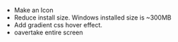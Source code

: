 - Make an Icon
- Reduce install size. Windows installed size is ~300MB
- Add gradient css hover effect.
- oavertake entire screen 